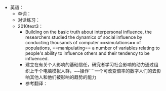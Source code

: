 - 英语：
	- 单词：
	- 对话练习：
	- 2010text3：
		- Building on the basic truth about interpersonal influence, the researchers studied the dynamics of social influence by conducting thousands of computer ==simulations== of populations, ==manipulating== a number of variables relating to people's ability to influence others and their tendency to be influenced.
		- 建立在有关个人影响的基础信任，研究者学习社会影响的动力通过组织上千个电脑模拟人群，~~操作````一个可改变倍率的数字人们的去影响其他人和他们被影响的趋势的能力
		- 参考翻译：